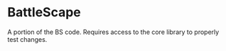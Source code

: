 # BattleScape

A portion of the BS code. Requires access to the core library to properly test changes.
